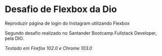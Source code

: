 # Desafio de Flexbox da Dio
Reproduzir página de login do Instagram utilizando Flexbox

Segundo desafio realizado no Santander Bootcamp Fullstack Developer, pela DIO.

_Testado em Firefox 102.0 e Chrome 103.0_
